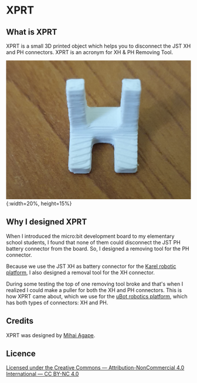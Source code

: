 # XPRT

## What is XPRT
XPRT is a small 3D printed object which helps you to disconnect the JST XH and PH connectors. XPRT is an acronym for XH & PH Removing Tool.

![XPRT = 3D printed](https://github.com/magape/XPRT/blob/main/images/XPRT_3Dprinted.jpg){:width=20%, height=15%}

## Why I designed XPRT
When I introduced the micro:bit development board to my elementary school students, I found that none of them could disconnect the JST PH battery connector from the board. So, I designed a removing tool for the PH connector.

Because we use the JST XH as battery connector for the [Karel robotic platform](https://nonformal.ro/karel), I also designed a removal tool for the XH connector.

During some testing the top of one removing tool broke and that's when I realized I could make a puller for both the XH and PH connectors. This is how XPRT came about, which we use for the [uBot robotics platform](https://nonformal.ro/ubot), which has both types of connectors: XH and PH.

## Credits
XPRT was designed by [Mihai Agape](https://github.com/magape).

## Licence
[Licensed under the Creative Commons — Attribution-NonCommercial 4.0 International — CC BY-NC 4.0](https://creativecommons.org/licenses/by-nc/4.0/)

